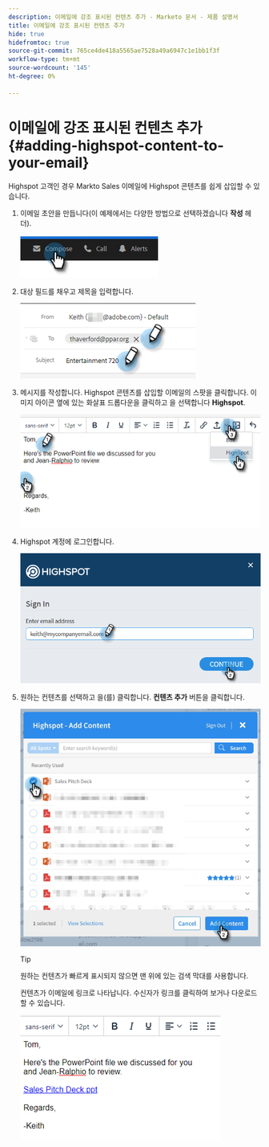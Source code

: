 ```yaml
---
description: 이메일에 강조 표시된 컨텐츠 추가 - Marketo 문서 - 제품 설명서
title: 이메일에 강조 표시된 컨텐츠 추가
hide: true
hidefromtoc: true
source-git-commit: 765ce4de418a5565ae7528a49a6947c1e1bb1f3f
workflow-type: tm+mt
source-wordcount: '145'
ht-degree: 0%

---
```


# 이메일에 강조 표시된 컨텐츠 추가 {#adding-highspot-content-to-your-email}

Highspot 고객인 경우 Markto Sales 이메일에 Highspot 콘텐츠를 쉽게 삽입할 수 있습니다.

1. 이메일 초안을 만듭니다(이 예제에서는 다양한 방법으로 선택하겠습니다 **작성** 헤더).

   ![](assets/adding-highspot-content-to-your-email-1.png)

1. 대상 필드를 채우고 제목을 입력합니다.

   ![](assets/adding-highspot-content-to-your-email-2.png)

1. 메시지를 작성합니다. Highspot 콘텐츠를 삽입할 이메일의 스팟을 클릭합니다. 이미지 아이콘 옆에 있는 화살표 드롭다운을 클릭하고 을 선택합니다 **Highspot**.

   ![](assets/adding-highspot-content-to-your-email-3.png)

1. Highspot 계정에 로그인합니다.

   ![](assets/adding-highspot-content-to-your-email-4.png)

1. 원하는 컨텐츠를 선택하고 을(를) 클릭합니다. **컨텐츠 추가** 버튼을 클릭합니다.

   ![](assets/adding-highspot-content-to-your-email-5.png)

   >[!TIP]
   >
   >원하는 컨텐츠가 빠르게 표시되지 않으면 맨 위에 있는 검색 막대를 사용합니다.

   컨텐츠가 이메일에 링크로 나타납니다. 수신자가 링크를 클릭하여 보거나 다운로드할 수 있습니다.

   ![](assets/adding-highspot-content-to-your-email-6.png)
